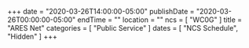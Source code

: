 +++
date = "2020-03-26T14:00:00-05:00"
publishDate = "2020-03-26T00:00:00-05:00"
endTime = ""
location = ""
ncs = [ "WC0G" ]
title = "ARES Net"
categories = [ "Public Service" ]
dates = [ "NCS Schedule", "Hidden" ]
+++

